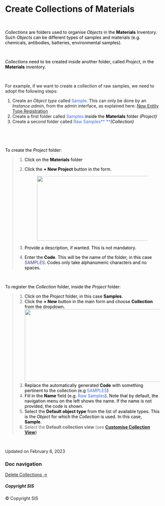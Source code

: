 Create Collections of Materials
===============================

<a href="#" class="wedocs-print-article wedocs-hide-print wedocs-hide-mobile" title="Print this article"><em></em></a>

 

<span style="color: #000000;">*Collections* are folders used to organise
*Objects* in the **Materials** Inventory. Such *Objects* can be
different types of samples and materials (e.g. chemicals, antibodies,
batteries, environmental samples). </span>

 

<span style="color: #000000;">*Collections* need to be created inside
another folder, called *Project*, in the **Materials** inventory.
</span>

 

For example, if we want to create a collection of raw samples, we need
to adopt the following steps:

1.  Create an *Object* *type* called <span
    style="color: #3366ff;">Sample</span>. This can only be done by an
    *Instance admin*, from the admin interface, as explained here: [New
    Entity Type
    Registration](https://openbis.ch/index.php/docs/admin-documentation-openbis-19-06-4/new-entity-type-registration/)
2.  Create a first folder called <span
    style="color: #3366ff;">Samples</span> <span
    style="color: #333399;"><span style="color: #000000;">inside the
    **Materials** folder </span></span><span
    style="color: #000000;">*(Project)*</span>
3.  Create a second folder called <span style="color: #3366ff;">Raw
    Samples</span><span style="color: #000000;"><span
    style="color: #3366ff;">** **</span>*(Collection)*</span>

 

 

<span style="color: #000000;">To create the *Project* folder:</span>

> 1.  <span style="color: #000000;">Click on the
>     **Materials** folder</span>
>
> 2.  <span style="color: #000000;">Click the **+ New Project** button
>     in the form. </span>
>
>     <figure>
>     <img src="https://openbis.ch/wp-content/uploads/2022/02/create-samples-project.png" class="alignnone size-full wp-image-3080" sizes="(max-width: 707px) 100vw, 707px" srcset="https://openbis.ch/wp-content/uploads/2022/02/create-samples-project.png 707w, https://openbis.ch/wp-content/uploads/2022/02/create-samples-project-300x90.png 300w, https://openbis.ch/wp-content/uploads/2022/02/create-samples-project-700x209.png 700w" width="707" height="211" alt="" />
>     </figure>
>
> 3.  <span style="color: #000000;">Provide a description, if wanted.
>     This is not mandatory.</span>
>
> 4.  <span style="color: #000000;">Enter the **Code**. This will be the
>     name of the folder, in this case <span
>     style="color: #333399;">SAMPLES</span>. Codes only take
>     alphanumeric characters and no spaces. </span>

 

<span style="color: #000000;">To register the *Collection* folder,
inside the *Project* folder:</span>

> 1.  <span style="color: #000000;">Click on the *Project* folder, in
>     this case **Samples**. </span>
> 2.  <span style="color: #000000;">Click the **+ New** button in the
>     main form and choose **Collection** from the dropdown.</span>
>     <img src="https://openbis.ch/wp-content/uploads/2022/02/create-raw_samples-collection.png" class="alignnone size-full wp-image-3081" sizes="(max-width: 653px) 100vw, 653px" srcset="https://openbis.ch/wp-content/uploads/2022/02/create-raw_samples-collection.png 653w, https://openbis.ch/wp-content/uploads/2022/02/create-raw_samples-collection-300x108.png 300w" width="653" height="236" />
> 3.  <span style="color: #000000;">Replace the automatically generated
>     **Code** with something pertinent to the collection (e.g <span
>     style="color: #3366ff;">SAMPLES</span>)</span>
> 4.  <span style="color: #000000;">Fill in the **Name** field (e.g.
>     <span style="color: #3366ff;">Raw Samples</span>). Note that by
>     default, the navigation menu on the left shows the name. If the
>     name is not provided, the code is shown.</span>
> 5.  <span style="color: #000000;">Select the **Default object type**
>     from the list of available types. This is the *Object* for which
>     the *Collection* is used. In this case, **Sample**.</span>
> 6.  Select the **Default collection view** (see **[Customise
>     Collection
>     View](https://openbis.ch/index.php/docs/user-documentation-20-10-3/lab-notebook/customise-collection-view/))**

 

Updated on February 6, 2023

### Doc navigation

<span class="nav-next">[Delete Collections
→](https://openbis.ch/index.php/docs/admin-documentation/customise-inventory-of-materials-and-samples/delete-collections/)</span>

##### Copyright SIS

© Copyright SIS

<span
class="q_social_icon_holder normal_social">[](https://twitter.com/ETH_SIS?lang=en)</span>
